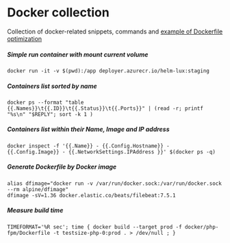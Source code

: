 # Docker collection

Collection of docker-related snippets, commands and [example of Dockerfile optimization](dockerfile_optimization/README.md)



##### Simple run container with mount current volume

```shell script
docker run -it -v $(pwd):/app deployer.azurecr.io/helm-lux:staging
```

##### Containers list sorted by name

```shell script
docker ps --format "table {{.Names}}\t{{.ID}}\t{{.Status}}\t{{.Ports}}" | (read -r; printf "%s\n" "$REPLY"; sort -k 1 )
```

##### Containers list within their Name, Image and IP address

```shell script
docker inspect -f '{{.Name}} - {{.Config.Hostname}} - {{.Config.Image}} - {{.NetworkSettings.IPAddress }}' $(docker ps -q)
```

##### Generate Dockerfile by Docker image

```shell script
alias dfimage="docker run -v /var/run/docker.sock:/var/run/docker.sock --rm alpine/dfimage"
dfimage -sV=1.36 docker.elastic.co/beats/filebeat:7.5.1
```

##### Measure build time

```shell script
TIMEFORMAT='%R sec'; time { docker build --target prod -f docker/php-fpm/Dockerfile -t testsize-php-0:prod . > /dev/null ; }
```
